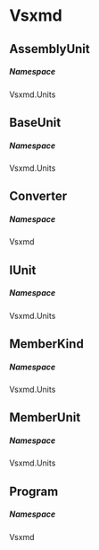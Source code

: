 # Vsxmd

## AssemblyUnit

##### Namespace

Vsxmd.Units

## BaseUnit

##### Namespace

Vsxmd.Units

## Converter

##### Namespace

Vsxmd

## IUnit

##### Namespace

Vsxmd.Units

## MemberKind

##### Namespace

Vsxmd.Units

## MemberUnit

##### Namespace

Vsxmd.Units

## Program

##### Namespace

Vsxmd
